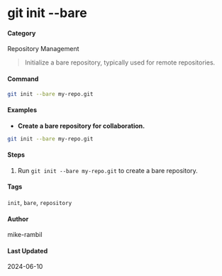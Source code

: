 # git init --bare


#### Category
Repository Management
> Initialize a bare repository, typically used for remote repositories.


#### Command
```sh
git init --bare my-repo.git
```

#### Examples
- **Create a bare repository for collaboration.**


```sh
git init --bare my-repo.git
```


#### Steps
1. Run `git init --bare my-repo.git` to create a bare repository.


#### Tags
`init`, `bare`, `repository`

#### Author
mike-rambil

#### Last Updated
2024-06-10
